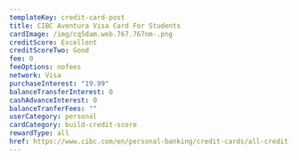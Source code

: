 ```yaml
---
templateKey: credit-card-post
title: CIBC Aventura Visa Card For Students
cardImage: /img/cq5dam.web.767.767nm-.png
creditScore: Excellent
creditScoreTwo: Good
fee: 0
feeOptions: nofees
network: Visa
purchaseInterest: "19.99"
balanceTransferInterest: 0
cashAdvanceInterest: 0
balanceTranferFees: ""
userCategory: personal
cardCategory: build-credit-score
rewardType: all
href: https://www.cibc.com/en/personal-banking/credit-cards/all-credit-cards/aventura-visa-for-students.html
---
```

